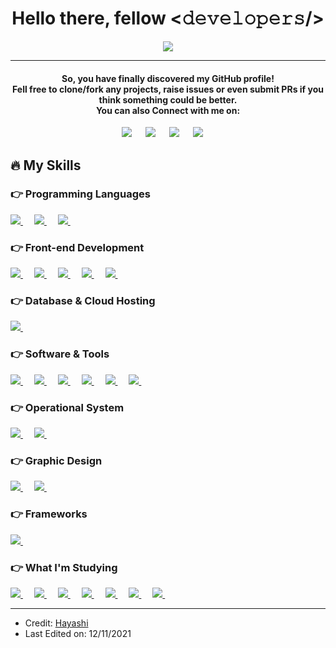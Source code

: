 <div align="center">
  <h1>Hello there, fellow <𝚍𝚎𝚟𝚎𝚕𝚘𝚙𝚎𝚛𝚜/></h1>
  <p align="center">
  <a href="https://github.com/DenverCoder1/readme-typing-svg"><img src="https://readme-typing-svg.herokuapp.com?lines=Software+Engineering+Student;Full+Stack+Ruby+on+Rails+Developer;Always%20searching%20new%20things&center=true&width=500&height=50"></a>
</p>
<hr/>
  
</div>
<div align="center">
  <h4>So, you have finally discovered my GitHub profile!<br>
Fell free to clone/fork any projects, raise issues or even submit PRs if you think something could be better.<br>
You can also Connect with me on: </h4>	
<a target="_blank" href="https://www.linkedin.com/in/marcelo-machado/"><img src="https://img.shields.io/badge/linkedin-%230077B5.svg?style=for-the-badge&logo=linkedin&logoColor=white"></img></a>
&emsp;
<a target="_blank" href="mailto:mjoelmachadojr@gmail.com"
><img src="https://img.shields.io/badge/Gmail-D14836?style=for-the-badge&logo=gmail&logoColor=white"></img></a>
&emsp;
<a target="_blank" href="https://twitter.com/hayashilol1"><img src="https://img.shields.io/badge/@hayashilol1-%231DA1F2.svg?style=for-the-badge&logo=Twitter&logoColor=white"></img></a>
&emsp;
<a target="_blank" href="https://www.youtube.com/channel/UCCpLiRI83WjoYvnEs3Pl_fg"><img src="https://img.shields.io/badge/Marcelo Machado-%23FF0000.svg?style=for-the-badge&logo=YouTube&logoColor=white"></img></a>
&emsp;

</div>

## 🔥 My Skills

### 👉 Programming Languages
<p align="left">
  
  <a href="https://developer.mozilla.org/en-US/docs/Web/JavaScript">
    <img alt:"JavaScript" src="https://img.shields.io/badge/javascript-%23323330.svg?style=for-the-badge&logo=javascript&logoColor=%23F7DF1E"/>
  </a>
 &emsp;
  <a href="https://www.ruby-lang.org/en/">
    <img alt:"Ruby" src="https://img.shields.io/badge/ruby-%23CC342D.svg?style=for-the-badge&logo=ruby&logoColor=white"/>
  </a>
 &emsp;
  <a href="https://www.python.org/">
    <img alt:"Python" src="https://img.shields.io/badge/python-3670A0?style=for-the-badge&logo=python&logoColor=ffdd54"/>
  </a>
 &emsp;

</p>
 
### 👉 Front-end Development
<p align="left">
  
  <a href="https://www.w3.org/html/">
    <img alt:"HTML5" src="https://img.shields.io/badge/html5-%23E34F26.svg?style=for-the-badge&logo=html5&logoColor=white"/>
  </a>
 &emsp;
  <a href="https://www.w3schools.com/css/default.asp">
    <img alt:"CSS3" src="https://img.shields.io/badge/css3-%231572B6.svg?style=for-the-badge&logo=css3&logoColor=white"/>
  </a>
 &emsp;
  <a href="https://getbootstrap.com/">
    <img alt:"Bootstrap" src="https://img.shields.io/badge/bootstrap-%23563D7C.svg?style=for-the-badge&logo=bootstrap&logoColor=white"/>
  </a>
 &emsp;
  
  <a href="https://jquery.com/">
    <img alt:"JQuery" src="https://img.shields.io/badge/jquery-%230769AD.svg?style=for-the-badge&logo=jquery&logoColor=white"/>
  </a>
 &emsp;
  
  <a href="https://reactjs.org/">
    <img alt:"ReactJS" src="https://img.shields.io/badge/react-%2320232a.svg?style=for-the-badge&logo=react&logoColor=%2361DAFB"/>
  </a>
 &emsp;
  
</p>

### 👉 Database & Cloud Hosting
<p align="left">
  
  <a href="">
    <img alt:"GitHub" src="https://img.shields.io/badge/github-%23121011.svg?style=for-the-badge&logo=github&logoColor=white"/>
  </a>
 &emsp;
  
</p>

### 👉 Software & Tools
<p align="left">
  
  <a href="https://git-scm.com/">
    <img alt:"Git" src="https://img.shields.io/badge/git-%23F05033.svg?style=for-the-badge&logo=git&logoColor=white"/>
  </a>
 &emsp;
  
  <a href="https://code.visualstudio.com/">
    <img alt:"VSCode" src="https://img.shields.io/badge/Visual%20Studio%20Code-0078d7.svg?style=for-the-badge&logo=visual-studio-code&logoColor=white"/>
  </a>
 &emsp;
 
  <a href="https://www.adobe.com/">
    <img alt:"Adobe" src="https://img.shields.io/badge/adobe-%23FF0000.svg?style=for-the-badge&logo=adobe&logoColor=white"/>
  </a>
 &emsp;
 
  <a href="https://atom.io/">
    <img alt:"Atom" src="https://img.shields.io/badge/Atom-%2366595C.svg?style=for-the-badge&logo=atom&logoColor=white"/>
  </a>
 &emsp;
 
  <a href="https://developer.apple.com/xcode/">
    <img alt:"XCode" src="https://img.shields.io/badge/Xcode-007ACC?style=for-the-badge&logo=Xcode&logoColor=white"/>
  </a>
 &emsp;
   
  <a href="https://www.jetbrains.com/pycharm/">
    <img alt:"PyCharm" src="https://img.shields.io/badge/pycharm-143?style=for-the-badge&logo=pycharm&logoColor=black&color=black&labelColor=green"/>
  </a>
 &emsp;
 
</p>

### 👉 Operational System
<p align="left">
  
  <a href="https://www.apple.com/macos/big-sur/">
    <img alt:"MacOS" src="https://img.shields.io/badge/mac%20os-000000?style=for-the-badge&logo=macos&logoColor=F0F0F0"/>
  </a>
 &emsp;
  
  <a href="https://www.microsoft.com/en-us/windows/">
    <img alt:"Microsoft Windows" src="https://img.shields.io/badge/Windows-0078D6?style=for-the-badge&logo=windows&logoColor=white"/>
  </a>
 &emsp;  
 
</p>

### 👉 Graphic Design
<p align="left">
  
  <a href="https://www.adobe.com/products/photoshop.html">
    <img alt:"Adobe Photoshop" src="https://img.shields.io/badge/adobephotoshop-%2331A8FF.svg?style=for-the-badge&logo=adobephotoshop&logoColor=white"/>
  </a>
 &emsp;
  
  <a href="https://www.adobe.com/products/illustrator.html">
    <img alt:"Adobe Illustrator" src="https://img.shields.io/badge/adobeillustrator-%23FF9A00.svg?style=for-the-badge&logo=adobeillustrator&logoColor=white"/>
  </a>
 &emsp;  
 
</p>

### 👉 Frameworks
<p align="left">
  
  <a href="https://nodejs.org/en/">
    <img alt:"NodeJS" src="https://img.shields.io/badge/node.js-6DA55F?style=for-the-badge&logo=node.js&logoColor=white"/>
  </a>
 &emsp;

</p>

### 👉 What I'm Studying
<p>
  
  <a href="https://rubyonrails.org/">
    <img alt:"Rails" src="https://img.shields.io/badge/rails-%23CC0000.svg?style=for-the-badge&logo=ruby-on-rails&logoColor=white"/>
  </a>
 &emsp;
  
  <a href="https://www.mysql.com/">
    <img alt:"MySQL" src="https://img.shields.io/badge/mysql-%2300f.svg?style=for-the-badge&logo=mysql&logoColor=white"/>
  </a>
 &emsp;
  
  <a href="https://aws.amazon.com/">
    <img alt:"Amazon AWS" src="https://img.shields.io/badge/AWS-%23FF9900.svg?style=for-the-badge&logo=amazon-aws&logoColor=white"/>
  </a>
 &emsp;
  
  <a href="https://www.jenkins.io/">
    <img alt:"Jenkins" src="https://img.shields.io/badge/jenkins-%232C5263.svg?style=for-the-badge&logo=jenkins&logoColor=white"/>
  </a>
 &emsp;
  
  <a href="https://angularjs.org/">
    <img alt:"AngularJS" src="https://img.shields.io/badge/angular.js-%23E23237.svg?style=for-the-badge&logo=angularjs&logoColor=white"/>
  </a>
 &emsp;
  
  <a href="https://firebase.google.com/">
    <img alt:"Firebase" src="https://img.shields.io/badge/firebase-%23039BE5.svg?style=for-the-badge&logo=firebase"/>
  </a>
 &emsp;
  
  <a href="https://www.mongodb.com/">
    <img alt:"MongoDB" src="https://img.shields.io/badge/MongoDB-%234ea94b.svg?style=for-the-badge&logo=mongodb&logoColor=white"/>
  </a>
 &emsp;

</p>

<hr/>
                     
* Credit: [Hayashi](https://github.com/hayashilol1)
* Last Edited on: 12/11/2021

